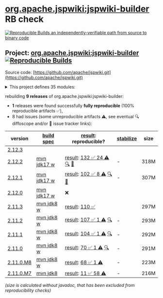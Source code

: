 [org.apache.jspwiki:jspwiki-builder](https://central.sonatype.com/artifact/org.apache.jspwiki/jspwiki-builder/versions) RB check
=======

[![Reproducible Builds](https://reproducible-builds.org/images/logos/rb.svg) an independently-verifiable path from source to binary code](https://reproducible-builds.org/)

## Project: [org.apache.jspwiki:jspwiki-builder](https://central.sonatype.com/artifact/org.apache.jspwiki/jspwiki-builder/versions) [![Reproducible Builds](https://img.shields.io/endpoint?url=https://raw.githubusercontent.com/jvm-repo-rebuild/reproducible-central/master/content/org/apache/jspwiki/badge.json)](https://github.com/jvm-repo-rebuild/reproducible-central/blob/master/content/org/apache/jspwiki/README.md)

Source code: [https://github.com/apache/jspwiki.git](https://github.com/apache/jspwiki.git)

<details><summary>This project defines 35 modules:</summary>

* [org.apache.jspwiki.it:jspwiki-it-builder](https://central.sonatype.com/artifact/org.apache.jspwiki.it/jspwiki-it-builder/overview)
* [org.apache.jspwiki.it:jspwiki-it-test-cma](https://central.sonatype.com/artifact/org.apache.jspwiki.it/jspwiki-it-test-cma/overview)
* [org.apache.jspwiki.it:jspwiki-it-test-cma-jdbc](https://central.sonatype.com/artifact/org.apache.jspwiki.it/jspwiki-it-test-cma-jdbc/overview)
* [org.apache.jspwiki.it:jspwiki-it-test-custom](https://central.sonatype.com/artifact/org.apache.jspwiki.it/jspwiki-it-test-custom/overview)
* [org.apache.jspwiki.it:jspwiki-it-test-custom-absolute-urls](https://central.sonatype.com/artifact/org.apache.jspwiki.it/jspwiki-it-test-custom-absolute-urls/overview)
* [org.apache.jspwiki.it:jspwiki-it-test-custom-jdbc](https://central.sonatype.com/artifact/org.apache.jspwiki.it/jspwiki-it-test-custom-jdbc/overview)
* [org.apache.jspwiki.it:jspwiki-selenide-tests](https://central.sonatype.com/artifact/org.apache.jspwiki.it/jspwiki-selenide-tests/overview)
* [org.apache.jspwiki.wikipages:jspwiki-wikipages-builder](https://central.sonatype.com/artifact/org.apache.jspwiki.wikipages/jspwiki-wikipages-builder/overview)
* [org.apache.jspwiki.wikipages:jspwiki-wikipages-de](https://central.sonatype.com/artifact/org.apache.jspwiki.wikipages/jspwiki-wikipages-de/overview)
* [org.apache.jspwiki.wikipages:jspwiki-wikipages-en](https://central.sonatype.com/artifact/org.apache.jspwiki.wikipages/jspwiki-wikipages-en/overview)
* [org.apache.jspwiki.wikipages:jspwiki-wikipages-es](https://central.sonatype.com/artifact/org.apache.jspwiki.wikipages/jspwiki-wikipages-es/overview)
* [org.apache.jspwiki.wikipages:jspwiki-wikipages-fi](https://central.sonatype.com/artifact/org.apache.jspwiki.wikipages/jspwiki-wikipages-fi/overview)
* [org.apache.jspwiki.wikipages:jspwiki-wikipages-fr](https://central.sonatype.com/artifact/org.apache.jspwiki.wikipages/jspwiki-wikipages-fr/overview)
* [org.apache.jspwiki.wikipages:jspwiki-wikipages-it](https://central.sonatype.com/artifact/org.apache.jspwiki.wikipages/jspwiki-wikipages-it/overview)
* [org.apache.jspwiki.wikipages:jspwiki-wikipages-nl](https://central.sonatype.com/artifact/org.apache.jspwiki.wikipages/jspwiki-wikipages-nl/overview)
* [org.apache.jspwiki.wikipages:jspwiki-wikipages-pt_BR](https://central.sonatype.com/artifact/org.apache.jspwiki.wikipages/jspwiki-wikipages-pt_BR/overview)
* [org.apache.jspwiki.wikipages:jspwiki-wikipages-ru](https://central.sonatype.com/artifact/org.apache.jspwiki.wikipages/jspwiki-wikipages-ru/overview)
* [org.apache.jspwiki.wikipages:jspwiki-wikipages-zh_CN](https://central.sonatype.com/artifact/org.apache.jspwiki.wikipages/jspwiki-wikipages-zh_CN/overview)
* [org.apache.jspwiki:jspwiki-210-adapters](https://central.sonatype.com/artifact/org.apache.jspwiki/jspwiki-210-adapters/overview)
* [org.apache.jspwiki:jspwiki-210-test-adaptees](https://central.sonatype.com/artifact/org.apache.jspwiki/jspwiki-210-test-adaptees/overview)
* [org.apache.jspwiki:jspwiki-api](https://central.sonatype.com/artifact/org.apache.jspwiki/jspwiki-api/overview)
* [org.apache.jspwiki:jspwiki-bom](https://central.sonatype.com/artifact/org.apache.jspwiki/jspwiki-bom/overview)
* [org.apache.jspwiki:jspwiki-bootstrap](https://central.sonatype.com/artifact/org.apache.jspwiki/jspwiki-bootstrap/overview)
* [org.apache.jspwiki:jspwiki-builder](https://central.sonatype.com/artifact/org.apache.jspwiki/jspwiki-builder/overview)
* [org.apache.jspwiki:jspwiki-cache](https://central.sonatype.com/artifact/org.apache.jspwiki/jspwiki-cache/overview)
* [org.apache.jspwiki:jspwiki-event](https://central.sonatype.com/artifact/org.apache.jspwiki/jspwiki-event/overview)
* [org.apache.jspwiki:jspwiki-http](https://central.sonatype.com/artifact/org.apache.jspwiki/jspwiki-http/overview)
* [org.apache.jspwiki:jspwiki-kendra-searchprovider](https://central.sonatype.com/artifact/org.apache.jspwiki/jspwiki-kendra-searchprovider/overview)
* [org.apache.jspwiki:jspwiki-main](https://central.sonatype.com/artifact/org.apache.jspwiki/jspwiki-main/overview)
* [org.apache.jspwiki:jspwiki-markdown](https://central.sonatype.com/artifact/org.apache.jspwiki/jspwiki-markdown/overview)
* [org.apache.jspwiki:jspwiki-portable](https://central.sonatype.com/artifact/org.apache.jspwiki/jspwiki-portable/overview)
* [org.apache.jspwiki:jspwiki-tika-searchprovider](https://central.sonatype.com/artifact/org.apache.jspwiki/jspwiki-tika-searchprovider/overview)
* [org.apache.jspwiki:jspwiki-util](https://central.sonatype.com/artifact/org.apache.jspwiki/jspwiki-util/overview)
* [org.apache.jspwiki:jspwiki-war](https://central.sonatype.com/artifact/org.apache.jspwiki/jspwiki-war/overview)
* [org.apache.jspwiki:jspwiki-wysiwyg](https://central.sonatype.com/artifact/org.apache.jspwiki/jspwiki-wysiwyg/overview)
</details>

rebuilding **9 releases** of org.apache.jspwiki:jspwiki-builder:
- **1** releases were found successfully **fully reproducible** (100% reproducible artifacts :white_check_mark:),
- 8 had issues (some unreproducible artifacts :warning:, see eventual :mag: diffoscope and/or :memo: issue tracker links):

| version | [build spec](/BUILDSPEC.md) | [result](https://reproducible-builds.org/docs/jvm/): reproducible? | [stabilize](https://github.com/google/oss-rebuild/blob/main/cmd/stabilize/README.md) | size |
| -- | --------- | ------ | ------ | -- |
| [2.12.3](https://central.sonatype.com/artifact/org.apache.jspwiki/jspwiki-builder/2.12.3/pom) | | | |
| [2.12.2](https://central.sonatype.com/artifact/org.apache.jspwiki/jspwiki-builder/2.12.2/pom) | [mvn jdk17 w](jspwiki-2.12.2.buildspec) | [result](jspwiki-builder-2.12.2.buildinfo): [132 :white_check_mark:  24 :warning:](jspwiki-builder-2.12.2.buildcompare) [:mag:](jspwiki-builder-2.12.2.diffoscope) [:memo:](https://issues.apache.org/jira/browse/JSPWIKI-1202) | - | 318M |
| [2.12.1](https://central.sonatype.com/artifact/org.apache.jspwiki/jspwiki-builder/2.12.1/pom) | [mvn jdk17 w](jspwiki-2.12.1.buildspec) | [result](jspwiki-builder-2.12.1.buildinfo): [102 :white_check_mark:  8 :warning:](jspwiki-builder-2.12.1.buildcompare) [:mag:](jspwiki-builder-2.12.1.diffoscope) [:memo:](https://issues.apache.org/jira/browse/JSPWIKI-1202) | - | 307M |
| [2.12.0](https://central.sonatype.com/artifact/org.apache.jspwiki/jspwiki-builder/2.12.0/pom) | [mvn jdk17 w](jspwiki-2.12.0.buildspec) | :x: | |
| [2.11.3](https://central.sonatype.com/artifact/org.apache.jspwiki/jspwiki-builder/2.11.3/pom) | [mvn jdk8 w](jspwiki-2.11.3.buildspec) | [result](jspwiki-builder-2.11.3.buildinfo): [110 :white_check_mark: ](jspwiki-builder-2.11.3.buildcompare) | | 297M |
| [2.11.2](https://central.sonatype.com/artifact/org.apache.jspwiki/jspwiki-builder/2.11.2/pom) | [mvn jdk8 w](jspwiki-2.11.2.buildspec) | [result](jspwiki-builder-2.11.2.buildinfo): [107 :white_check_mark:  1 :warning:](jspwiki-builder-2.11.2.buildcompare) [:mag:](jspwiki-builder-2.11.2.diffoscope) | - | 293M |
| [2.11.1](https://central.sonatype.com/artifact/org.apache.jspwiki/jspwiki-builder/2.11.1/pom) | [mvn jdk8 w](jspwiki-2.11.1.buildspec) | [result](jspwiki-builder-2.11.1.buildinfo): [104 :white_check_mark:  1 :warning:](jspwiki-builder-2.11.1.buildcompare) [:mag:](jspwiki-builder-2.11.1.diffoscope) | - | 292M |
| [2.11.0](https://central.sonatype.com/artifact/org.apache.jspwiki/jspwiki-builder/2.11.0/pom) | [mvn jdk8 w](jspwiki-2.11.0.buildspec) | [result](jspwiki-builder-2.11.0.buildinfo): [70 :white_check_mark:  1 :warning:](jspwiki-builder-2.11.0.buildcompare) [:mag:](jspwiki-builder-2.11.0.diffoscope) | - | 291M |
| [2.11.0.M8](https://central.sonatype.com/artifact/org.apache.jspwiki/jspwiki-builder/2.11.0.M8/pom) | [mvn jdk8 w](jspwiki-2.11.0.M8.buildspec) | [result](jspwiki-it-test-cma-jdbc-2.11.0.M8.buildinfo): [68 :white_check_mark:  1 :warning:](jspwiki-it-test-cma-jdbc-2.11.0.M8.buildcompare) | - | 223M |
| [2.11.0.M7](https://central.sonatype.com/artifact/org.apache.jspwiki/jspwiki-builder/2.11.0.M7/pom) | [mvn jdk8](jspwiki-2.11.0.M7.buildspec) | [result](jspwiki-it-test-cma-jdbc-2.11.0.M7.buildinfo): [11 :white_check_mark:  58 :warning:](jspwiki-it-test-cma-jdbc-2.11.0.M7.buildcompare) | - | 216M |

<i>(size is calculated without javadoc, that has been excluded from reproducibility checks)</i>
